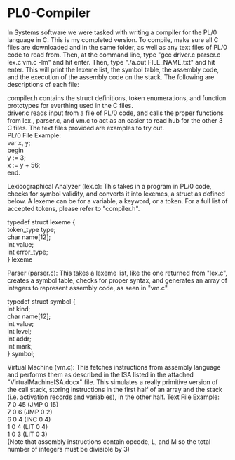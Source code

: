 # PL0-Compiler
In Systems software we were tasked with writing a compiler for the PL/0 language in C. This is my completed version.
To compile, make sure all C files are downloaded and in the same folder, as well as any text files of PL/0 code to read from. Then, at the command line,
type "gcc driver.c parser.c lex.c vm.c -lm" and hit enter. Then, type "./a.out FILE_NAME.txt" and hit enter. This will print the lexeme list, the symbol table, the assembly code, and the execution of the assembly code on the stack. The following are descriptions of each file:

compiler.h contains the struct definitions, token enumerations, and function prototypes for everthing used in the C files.
<br />
driver.c reads input from a file of PL/0 code, and calls the proper functions from lex., parser.c, and vm.c to act as an easier to read hub for the other 3 C files. The text files provided are examples to try out. <br />
PL/0 File Example: <br />
var x, y; <br />
begin <br />
	y := 3; <br />
	x := y + 56; <br />
end. <br />

Lexicographical Analyzer (lex.c):
This takes in a program in PL/0 code, checks for symbol validity, and converts it into lexemes, a struct as defined below. A lexeme can be for a variable, a keyword, or a token. For a full list of accepted tokens, please refer to "compiler.h". <br />

typedef struct lexeme { <br />
	token_type type; <br />
	char name[12]; <br />
	int value; <br />
	int error_type; <br />
} lexeme <br />
		     
Parser (parser.c):
This takes a lexeme list, like the one returned from "lex.c", creates a symbol table, checks for proper syntax, and generates an array of integers to represent assembly code, as seen in "vm.c". <br />

typedef struct symbol { <br />
	int kind;<br />
	char name[12];<br />
	int value;<br />
	int level;<br />
	int addr;<br />
	int mark;<br />
} symbol;<br />

Virtual Machine (vm.c):
This fetches instructions from assembly language and performs them as described in the ISA listed in the attached "VirtualMachineISA.docx" file.
This simulates a really primitive version of the call stack, storing instructions in the first half of an array and the stack (i.e. activation records and variables), in the other half.
Text File Example: <br />
7 0 45 (JMP 0 15) <br />
7 0 6  (JMP 0 2) <br />
6 0 4  (INC 0 4) <br />
1 0 4  (LIT 0 4) <br />
1 0 3  (LIT 0 3) <br />
(Note that assembly instructions contain opcode, L, and M so the total number of integers must be divisible by 3)
